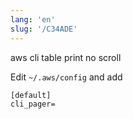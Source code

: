 ```yaml
---
lang: 'en'
slug: '/C34ADE'
---
```


aws cli table print no scroll

Edit `~/.aws/config` and add

```
[default]
cli_pager=
```

